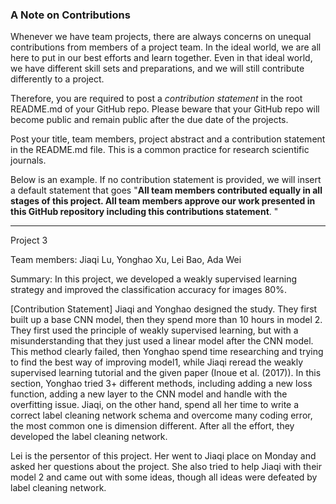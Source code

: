 ### A Note on Contributions

Whenever we have team projects, there are always concerns on unequal contributions from members of a project team. In the ideal world, we are all here to put in our best efforts and learn together. Even in that ideal world, we have different skill sets and preparations, and we will still contribute differently to a project. 

Therefore, you are required to post a *contribution statement* in the root README.md of your GitHub repo. Please beware that your GitHub repo will become public and remain public after the due date of the projects. 

Post your title, team members, project abstract and a contribution statement in the README.md file.  This is a common practice for research scientific journals. 

Below is an example. If no contribution statement is provided, we will insert a default statement that goes "**All team members contributed equally in all stages of this project. All team members approve our work presented in this GitHub repository including this contributions statement**. "

---
Project 3

Team members: Jiaqi Lu, Yonghao Xu, Lei Bao, Ada Wei

Summary: In this project, we developed a weakly supervised learning strategy and improved the classification accuracy for images 80%.

[Contribution Statement] Jiaqi and Yonghao designed the study. They first built up a base CNN model, then they spend more than 10 hours in model 2. They first used the principle of weakly supervised learning, but with a misunderstanding that they just used a linear model after the CNN model. This method clearly failed, then Yonghao spend time researching and trying to find the best way of improving model1, while Jiaqi reread the weakly supervised learning tutorial and the given paper (Inoue et al. (2017)). In this section, Yonghao tried 3+ different methods, including adding a new loss function, adding a new layer to the CNN model and handle with the overfitting issue. Jiaqi, on the other hand, spend all her time to write a correct label cleaning network schema and overcome many coding error, the most common one is dimension different. After all the effort, they developed the label cleaning network.

Lei is the persentor of this project. Her went to Jiaqi place on Monday and asked her questions about the project. She also tried to help Jiaqi with their model 2 and came out with some ideas, though all ideas were defeated by label cleaning network. 
